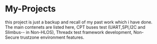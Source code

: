 # My-Projects
this project is just a backup and recall of my past work which i have done.
The main contenets are listed here,
CPT buses test (UART,SPI,I2C and Slimbus-- in Non-HLOS),
Threadx test framework development,
Non-Secure trustzone environment features.

